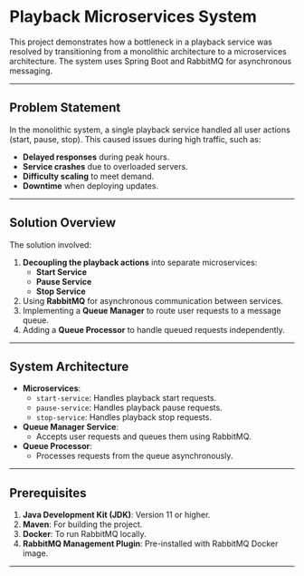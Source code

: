 # Playback Microservices System

This project demonstrates how a bottleneck in a playback service was resolved by transitioning from a monolithic architecture to a microservices architecture. The system uses Spring Boot and RabbitMQ for asynchronous messaging.

---

## Problem Statement

In the monolithic system, a single playback service handled all user actions (start, pause, stop). This caused issues during high traffic, such as:
- **Delayed responses** during peak hours.
- **Service crashes** due to overloaded servers.
- **Difficulty scaling** to meet demand.
- **Downtime** when deploying updates.

---

## Solution Overview

The solution involved:
1. **Decoupling the playback actions** into separate microservices:
   - **Start Service**
   - **Pause Service**
   - **Stop Service**
2. Using **RabbitMQ** for asynchronous communication between services.
3. Implementing a **Queue Manager** to route user requests to a message queue.
4. Adding a **Queue Processor** to handle queued requests independently.

---

## System Architecture

- **Microservices**:
  - `start-service`: Handles playback start requests.
  - `pause-service`: Handles playback pause requests.
  - `stop-service`: Handles playback stop requests.
- **Queue Manager Service**:
  - Accepts user requests and queues them using RabbitMQ.
- **Queue Processor**:
  - Processes requests from the queue asynchronously.

---

## Prerequisites

1. **Java Development Kit (JDK)**: Version 11 or higher.
2. **Maven**: For building the project.
3. **Docker**: To run RabbitMQ locally.
4. **RabbitMQ Management Plugin**: Pre-installed with RabbitMQ Docker image.

---
